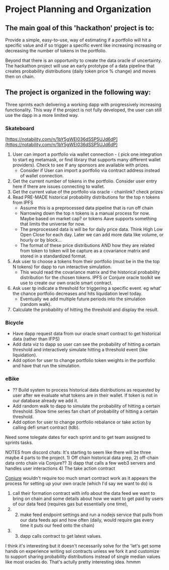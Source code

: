 # Project Planning and Organization

## The main goal of this 'hackathon' project is to: 
Provide a simple, easy-to-use, way of estimating if a portfolio will hit a specific value and if so trigger a specific event like increasing increasing or decreasing the number of tokens in the portfolio.

Beyond that there is an opportunity to create the data oracle of uncertainty. The hackathon project will use an early prototype of a data pipeline that creates probability distributions (daily token price % change) and moves then on chain.

## The project is organized in the following way:
Three sprints each delivering a working dapp with progressively increasing functionality. This way if the project is not fully developed, the user can still use the dapp in a more limited way.

### Skateboard
[https://notability.com/n/1bY5gWEI036dSSP5UJd6dP](https://notability.com/n/1bY5gWEI036dSSP5UJd6dP)
1. User can import a portfolio via wallet connection - ( pick one integration to start eg metamask, or find library that supports many different wallet providers). Check to see if any sponsors are available with prizes.
    - Consider if User can import a portfolio via contract address instead of wallet connection.
2. Get the current number of tokens in the portfolio. Consider user entry here if there are issues connecting to wallet.
3. Get the current value of the portfolio via oracle - chainlink? check prizes
4. Read PRE-MADE historical probability distributions for the top n tokens from IPFS
    - Assume this is a preprocessed data pipeline that is run off chain
    - Narrowing down the top n tokens is a manual process for now. Maybe based on market cap? or tokens Aave supports something that limits the universe for now.
    - The preprocessed data is will be for daily price data. Think High Low Open Close for each day. Later we can add more data like volume, or hourly or by block...
    - The format of these price distributions AND how they are related from token to token will be capture as a covariance matrix and stored in a standardized format. 
5. Ask user to choose a tokens from their portfolio (must be in the the top N tokens) for dapp to run interactive simulation.
    - This would read the covariance matrix and the historical probability distribution for the chosen tokens. IPFS or Conjure oracle toolkit we use to create our own oracle smart contract.
6. Ask user tp indicate a threshold for triggering a specific event. eg what' the chance portfolio decreases and hits liquidation level today.
    - Eventually we add multiple future periods into the simulation (random walk).
7. Calculate the probability of hitting the threshold and display the result.

### Bicycle
- Have dapp request data from our oracle smart contract to get historical data (rather than IFPS)
- Add data viz to dapp so user can see the probability of hitting a certain threshold and interactively simulate hitting a threshold event (like liquidation).
- Add option for user to change portfolio token weights in the portfolio and have that run the simulation.

### eBike
- ?? Build system to process historical data distributions as requested by user after we evaluate what tokens are in their wallet. If token is not in our database already we add it.
- Add random walk to dapp to simulate the probability of hitting a certain threshold. Show time series fan chart of probability of hitting a certain threshold.
- Add option for user to change portfolio rebalance or take action by calling defi smart contract (tdb).


Need some tolegate dates for each sprint and to get team assigned to sprints tasks.

NOTES from discord chats:
It's starting to seem like there will be three maybe 4 parts to the project. 1) Off chain historical data prep, 2) off-chain data onto chain via Conjure?? 3) dapp that calls a few web3 servers and handles user interactions 4) The take action contract

[Conjure](https://docs.oof.conjure.finance/) wouldn't require too much smart contract work as it appears the process for setting up your own oracle (which I'd say we want to do) is 
1) call their formation contract with info about the data feed we want to bring on chain and some details about how we want to get paid by users of our data feed (requires gas but essentially one time), 
2) 2) make feed endpoint settings and run a nodejs service that pulls from our data feeds api and how often (daily, would require gas every time it puts our feed onto the chain) 
3) 3) dapp calls contract to get latest values. 

I think it's interesting but it doesn't necessarily solve for the 'let's get some hands on experience writing sol contracts unless we fork it and customize to support sharing probability distributions instead of single median values like most oracles do. That's actully pretty interesting idea. hmmm
